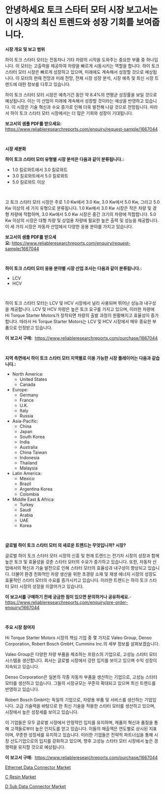 <p><h1>안녕하세요 토크 스타터 모터 시장 보고서는 이 시장의 최신 트렌드와 성장 기회를 보여줍니다.</h1></p><p><strong>시장 개요 및 보고 범위</strong></p>
<p><p>하이 토크 스타터 모터는 전동차나 기타 차량의 시작을 도와주는 중요한 부품 중 하나입니다. 이 모터는 고출력을 제공하여 차량을 빠르게 시동시키는 역할을 합니다. 하이 토크 스타터 모터 시장은 빠르게 성장하고 있으며, 미래에도 계속해서 성장할 것으로 예상됩니다. 이 모터의 현재 전망과 미래 전망, 전체 시장 성장 분석, 시장 예측 및 최신 시장 트렌드에 대한 정보를 다루고 있습니다.</p><p>하이 토크 스타터 모터 시장은 예측기간 동안 약 8.4%의 연평균 성장률을 보일 것으로 예상됩니다. 이는 이 산업이 미래에 계속해서 성장할 것이라는 예상을 반영하고 있습니다. 이 시장은 기술 혁신과 수요 증가로 인해 더욱 발전해 나갈 것으로 전망됩니다. 따라서 하이 토크 스타터 모터 시장에서는 더 많은 기회와 성장이 기대됩니다.</p></p>
<p><strong>보고서의 샘플 PDF를 받으세요:</strong> <a href="https://www.reliableresearchreports.com/enquiry/request-sample/1667044">https://www.reliableresearchreports.com/enquiry/request-sample/1667044</a></p>
<p>&nbsp;</p>
<p><strong>시장 세분화</strong></p>
<p><strong>하이 토크 스타터 모터 유형별 시장 분석은 다음과 같이 분류됩니다.:</strong></p>
<p><ul><li>1.0 킬로와트에서 3.0 킬로와트</li><li>3.0 킬로와트에서 5.0 킬로와트</li><li>5.0 킬로와트 이상</li></ul></p>
<p>&nbsp;</p>
<p><p>고 토크 스타터 모터 시장은 주로 1.0 Kw에서 3.0 Kw, 3.0 Kw에서 5.0 Kw, 그리고 5.0 Kw 이상의 세 가지 유형으로 분류됩니다. 1.0 Kw에서 3.0 Kw 시장은 작은 차량 및 경형 차량에 적합하며, 3.0 Kw에서 5.0 Kw 시장은 중간 크기의 차량에 적합합니다. 5.0 Kw 이상의 시장은 대형 차량 및 상업용 차량에 필요한 높은 출력 및 성능을 제공합니다. 이 세 가지 시장은 자동차 산업에서 다양한 응용 분야를 가지고 있습니다.</p></p>
<p><strong>보고서의 샘플 PDF를 받으세요:</strong>&nbsp;<a href="https://www.reliableresearchreports.com/enquiry/request-sample/1667044">https://www.reliableresearchreports.com/enquiry/request-sample/1667044</a></p>
<p>&nbsp;</p>
<p><strong> 하이 토크 스타터 모터 응용 분야별 시장 산업 조사는 다음과 같이 분류됩니다.:</strong></p>
<p><ul><li>LCV</li><li>HCV</li></ul></p>
<p>&nbsp;</p>
<p><p>하이 토크 스타터 모터는 LCV 및 HCV 시장에서 널리 사용되며 뛰어난 성능과 내구성을 제공합니다. LCV 및 HCV 차량은 높은 토크 요구를 가지고 있으며, 이러한 차량에 Hi Torque Starter Motors가 장착되면 차량의 출발 과정이 원활해지고 효율성이 증가합니다. 따라서 Hi Torque Starter Motors는 LCV 및 HCV 시장에서 매우 중요한 부품으로 인정받고 있습니다.</p></p>
<p><strong>이 보고서 구매:</strong>&nbsp; <a href="https://www.reliableresearchreports.com/purchase/1667044">https://www.reliableresearchreports.com/purchase/1667044</a></p>
<p>&nbsp;</p>
<p><strong>지역 측면에서 하이 토크 스타터 모터 지역별로 이용 가능한 시장 플레이어는 다음과 같습니다.:</strong></p>
<p><ul>
    <li>
        North America:
        <ul>
            <li>United States</li>
            <li>Canada</li>
        </ul>
    </li>
    <li>
        Europe:
        <ul>
            <li>Germany</li>
            <li>France</li>
            <li>U.K.</li>
            <li>Italy</li>
            <li>Russia</li>
        </ul>
    </li>
    <li>
        Asia-Pacific:
        <ul>
            <li>China</li>
            <li>Japan</li>
            <li>South Korea</li>
            <li>India</li>
            <li>Australia</li>
            <li>China Taiwan</li>
            <li>Indonesia</li>
            <li>Thailand</li>
            <li>Malaysia</li>
        </ul>
    </li>
    <li>
        Latin America:
        <ul>
            <li>Mexico</li>
            <li>Brazil</li>
            <li>Argentina Korea</li>
            <li>Colombia</li>
        </ul>
    </li>
    <li>
        Middle East & Africa:
        <ul>
            <li>Turkey</li>
            <li>Saudi</li>
            <li>Arabia</li>
            <li>UAE</li>
            <li>Korea</li>
        </ul>
    </li>
    </ul></p>
<p>&nbsp;</p>
<p><strong>글로벌 하이 토크 스타터 모터 의 새로운 트렌드는 무엇입니까? 시장?</strong></p>
<p><p>글로벌 하이 토크 스타터 모터 시장의 신흥 및 현재 트렌드는 전기차 시장의 성장과 함께 높은 토크 및 효율성을 갖춘 스타터 모터의 수요가 증가하고 있습니다. 또한, 자동차 산업에서의 혁신과 기술 발전으로 인해 스타터 모터의 효율성과 내구성이 향상되고 있습니다. 더불어 환경 친화적인 차량 생산을 위한 초경량 소재 및 재생 에너지 시장의 성장도 효율적인 스타터 모터의 수요를 증가시키고 있습니다. 이러한 트렌드는 하이 토크 스타터 모터 시장의 성장을 이끌어가고 있습니다.</p></p>
<p><strong>이 보고서를 구매하기 전에 궁금한 점이 있으면 문의하거나 공유하세요.</strong>- <a href="https://www.reliableresearchreports.com/enquiry/pre-order-enquiry/1667044">https://www.reliableresearchreports.com/enquiry/pre-order-enquiry/1667044</a></p>
<p>&nbsp;</p>
<p><strong>주요 시장 참여자</strong></p>
<p><p>Hi Torque Starter Motors 시장의 핵심 기업 중 몇 가지로 Valeo Group, Denso Corporation, Robert Bosch GmbH, Cummins Inc.의 세부 정보를 살펴보겠습니다.</p><p>Valeo Group은 다양한 차량 부품을 제조하는 프랑스의 기업으로, 고성능 스타터 모터 시스템을 생산합니다. 회사는 글로벌 시장에서 강한 입지를 보이고 있으며 수익 성장이 지속되고 있습니다.</p><p>Denso Corporation은 일본의 각종 자동차 부품을 생산하는 기업으로, 고성능 스타터 모터를 생산하고 있습니다. 그들의 시장규모는 꾸준히 확대되고 있으며 최신 트렌드를 반영하고 있습니다.</p><p>Robert Bosch GmbH는 독일의 기업으로, 차량용 부품 및 서비스를 생산하는 기업입니다. 고급 기술력을 바탕으로 한 최신 기술을 적용한 스타터 모터를 생산하고 있으며, 시장에서 높은 성장세를 보이고 있습니다.</p><p>이 기업들은 모두 글로벌 시장에서 안정적인 입지를 유지하며, 제품의 혁신과 품질을 통해 고객들로부터 높은 인지도를 얻고 있습니다. 이들의 매출액은 연도별로 상시된 지표이며, 꾸준한 성장세를 유지하고 있습니다. 이러한 기업들은 전략적 파트너십을 통해 시장 선도기업으로의 입지를 강화하고 있으며, 향후 고성능 스타터 모터 시장에서 높은 경쟁력을 유지할 것으로 예상됩니다.</p></p>
<p><strong>이 보고서 구매:</strong>&nbsp;&nbsp;<a href="https://www.reliableresearchreports.com/purchase/1667044">https://www.reliableresearchreports.com/purchase/1667044</a></p>
<p><p><a href="https://github.com/pgtimber/Market-Research-Report-List-2/blob/main/ethernet-data-connector-market.md">Ethernet Data Connector Market</a></p><p><a href="https://cute-banjo-8ca.notion.site/C-Resin-Market-Research-Report-Reveals-The-Latest-Trends-And-Opportunities-of-this-Market-for-Period-385f10bec3584c2fb3ad2528cd5f50bd">C Resin Market</a></p><p><a href="https://github.com/lataunyatinikmelvin59ilbd0dv/Market-Research-Report-List-1/blob/main/d-sub-data-connector-market.md">D Sub Data Connector Market</a></p></p>
